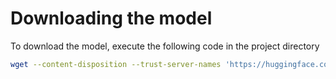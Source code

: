 # Downloading the model

To download the model, execute the following code in the project directory
```bash
wget --content-disposition --trust-server-names 'https://huggingface.co/DevQuasar/meta-llama.Llama-3.2-1B-GGUF/resolve/main/Llama-3.2-1B.Q5_K_M.gguf?download=true' -P ./work
```
